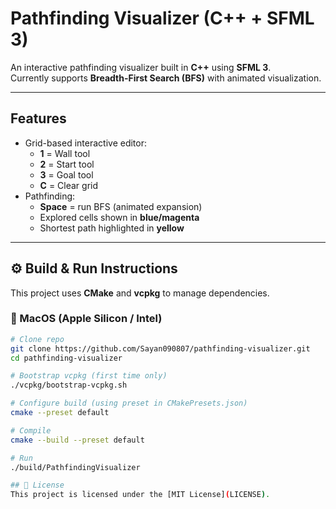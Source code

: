 # Pathfinding Visualizer (C++ + SFML 3)

An interactive pathfinding visualizer built in **C++** using **SFML 3**.  
Currently supports **Breadth-First Search (BFS)** with animated visualization.  

---

## Features
- Grid-based interactive editor:
  - **1** = Wall tool  
  - **2** = Start tool  
  - **3** = Goal tool  
  - **C** = Clear grid  
- Pathfinding:
  - **Space** = run BFS (animated expansion)  
  - Explored cells shown in **blue/magenta**  
  - Shortest path highlighted in **yellow**

---

## ⚙️ Build & Run Instructions

This project uses **CMake** and **vcpkg** to manage dependencies.

### 🔹 MacOS (Apple Silicon / Intel)
```bash
# Clone repo
git clone https://github.com/Sayan090807/pathfinding-visualizer.git
cd pathfinding-visualizer

# Bootstrap vcpkg (first time only)
./vcpkg/bootstrap-vcpkg.sh

# Configure build (using preset in CMakePresets.json)
cmake --preset default

# Compile
cmake --build --preset default

# Run
./build/PathfindingVisualizer

## 📜 License
This project is licensed under the [MIT License](LICENSE).

